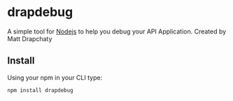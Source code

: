 # drapdebug #
A simple tool for [Nodejs](https://nodejs.org/en/) to help you debug your API Application. Created by Matt Drapchaty

## Install ##

Using your npm in your CLI type:

`npm install drapdebug`



